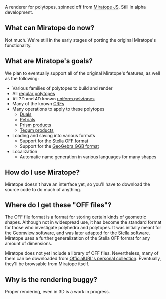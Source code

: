 A renderer for polytopes, spinned off from [Miratope JS](https://github.com/OfficialURL/miratope).
Still in alpha development.

## What can Miratope do now?
Not much. We're still in the early stages of porting the original Miratope's functionality.

## What are Miratope's goals?
We plan to eventually support all of the original Miratope's features,
as well as the following:

* Various families of polytopes to build and render
* All [regular polytopes](https://polytope.miraheze.org/wiki/Regular_polytope)
* All 3D and 4D known [uniform polytopes](https://polytope.miraheze.org/wiki/Uniform_polytope)
* Many of the known [CRFs](https://polytope.miraheze.org/wiki/Convex_regular-faced_polytope)
* Many operations to apply to these polytopes
  * [Duals](https://polytope.miraheze.org/wiki/Dual)
  * [Petrials](https://polytope.miraheze.org/wiki/Petrial)
  * [Prism products](https://polytope.miraheze.org/wiki/Prism_product)
  * [Tegum products](https://polytope.miraheze.org/wiki/Tegum_product)
* Loading and saving into various formats
  * Support for the [Stella OFF format](https://www.software3d.com/StellaManual.php?prod=stella4D#import)
  * Support for the [GeoGebra GGB format](https://wiki.geogebra.org/en/Reference:File_Format)
* Localization
  * Automatic name generation in various languages for many shapes

## How do I use Miratope?
Miratope doesn't have an interface yet, so you'll have to download the source code to do much of anything.

## Where do I get these "OFF files"?
The OFF file format is a format for storing certain kinds of geometric shapes.
Although not in widespread use, it has become the standard format for those who investigate polyhedra and polytopes.
It was initially meant for the [Geomview software](https://people.sc.fsu.edu/~jburkardt/data/off/off.html),
and was later adapted for the [Stella software](https://www.software3d.com/StellaManual.php?prod=stella4D#import).
Miratope uses a further generalization of the Stella OFF format for any amount of dimensions.

Miratope does not yet include a library of OFF files. Nevertheless, many of them can be downloaded from
[OfficialURL's personal collection](https://drive.google.com/drive/u/0/folders/1nQZ-QVVBfgYSck4pkZ7he0djF82T9MVy).
Eventually, they'll be browsable from Miratope itself.

## Why is the rendering buggy?
Proper rendering, even in 3D is a work in progress.
